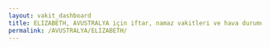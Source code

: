 ```yaml
---
layout: vakit_dashboard
title: ELIZABETH, AVUSTRALYA için iftar, namaz vakitleri ve hava durumu - ilçe/eyalet seç
permalink: /AVUSTRALYA/ELIZABETH/
---
```


<script type="text/javascript">
  var GLOBAL_COUNTRY = 'AVUSTRALYA';
  var GLOBAL_CITY = 'ELIZABETH';
  var GLOBAL_STATE = '';
  var lat = 72;
  var lon = 21;
</script>
